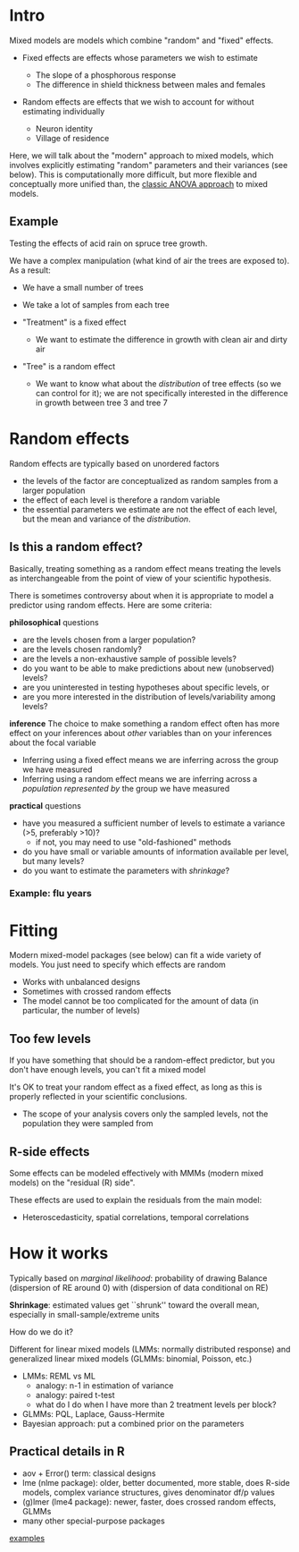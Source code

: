 Intro
=====

Mixed models are models which combine "random" and "fixed" effects.

-   Fixed effects are effects whose parameters we wish to estimate
    -   The slope of a phosphorous response
    -   The difference in shield thickness between males and females


-   Random effects are effects that we wish to account for without
    estimating individually
    -   Neuron identity
    -   Village of residence

Here, we will talk about the "modern" approach to mixed models, which
involves explicitly estimating "random" parameters and their variances
(see below). This is computationally more difficult, but more flexible
and conceptually more unified than, the [ classic ANOVA
approach](Mixed_models_Classic_approach.html) to mixed models.

Example
-------

Testing the effects of acid rain on spruce tree growth.

We have a complex manipulation (what kind of air the trees are exposed
to). As a result:

-   We have a small number of trees
-   We take a lot of samples from each tree


-   "Treatment" is a fixed effect
    -   We want to estimate the difference in growth with clean air and
        dirty air


-   "Tree" is a random effect
    -   We want to know what about the *distribution* of tree effects
        (so we can control for it); we are not specifically interested
        in the difference in growth between tree 3 and tree 7

Random effects
==============

Random effects are typically based on unordered factors

-   the levels of the factor are conceptualized as random samples from a
    larger population
-   the effect of each level is therefore a random variable
-   the essential parameters we estimate are not the effect of each
    level, but the mean and variance of the *distribution*.

Is this a random effect?
------------------------

Basically, treating something as a random effect means treating the
levels as interchangeable from the point of view of your scientific
hypothesis.

There is sometimes controversy about when it is appropriate to model a
predictor using random effects. Here are some criteria:

**philosophical** questions

-   are the levels chosen from a larger population?
-   are the levels chosen randomly?
-   are the levels a non-exhaustive sample of possible levels?
-   do you want to be able to make predictions about new (unobserved)
    levels?
-   are you uninterested in testing hypotheses about specific levels, or
-   are you more interested in the distribution of levels/variability
    among levels?

**inference** The choice to make something a random effect often has
more effect on your inferences about *other* variables than on your
inferences about the focal variable

-   Inferring using a fixed effect means we are inferring across the
    group we have measured
-   Inferring using a random effect means we are inferring across a
    *population represented by* the group we have measured

**practical** questions

-   have you measured a sufficient number of levels to estimate a
    variance (&gt;5, preferably &gt;10)?
    -   if not, you may need to use "old-fashioned" methods
-   do you have small or variable amounts of information available per
    level, but many levels?
-   do you want to estimate the parameters with *shrinkage*?

### Example: flu years

Fitting
=======

Modern mixed-model packages (see below) can fit a wide variety of
models. You just need to specify which effects are random

-   Works with unbalanced designs
-   Sometimes with crossed random effects
-   The model cannot be too complicated for the amount of data (in
    particular, the number of levels)

Too few levels
--------------

If you have something that should be a random-effect predictor, but you
don't have enough levels, you can't fit a mixed model

It's OK to treat your random effect as a fixed effect, as long as this
is properly reflected in your scientific conclusions.

-   The scope of your analysis covers only the sampled levels, not the
    population they were sampled from

R-side effects
--------------

Some effects can be modeled effectively with MMMs (modern mixed models)
on the "residual (R) side".

These effects are used to explain the residuals from the main model:

-   Heteroscedasticity, spatial correlations, temporal correlations

How it works
============

Typically based on *marginal likelihood*: probability of drawing Balance
(dispersion of RE around 0) with (dispersion of data conditional on RE)

**Shrinkage**: estimated values get \`\`shrunk'' toward the overall
mean, especially in small-sample/extreme units

How do we do it?

Different for linear mixed models (LMMs: normally distributed response)
and generalized linear mixed models (GLMMs: binomial, Poisson, etc.)

-   LMMs: REML vs ML
    -   analogy: n-1 in estimation of variance
    -   analogy: paired t-test
    -   what do I do when I have more than 2 treatment levels per block?
-   GLMMs: PQL, Laplace, Gauss-Hermite
-   Bayesian approach: put a combined prior on the parameters

Practical details in R
----------------------

-   aov + Error() term: classical designs
-   lme (nlme package): older, better documented, more stable, does
    R-side models, complex variance structures, gives denominator df/p
    values
-   (g)lmer (lme4 package): newer, faster, does crossed random effects,
    GLMMs
-   many other special-purpose packages

[ examples ](Mixed_models_examples.html)
